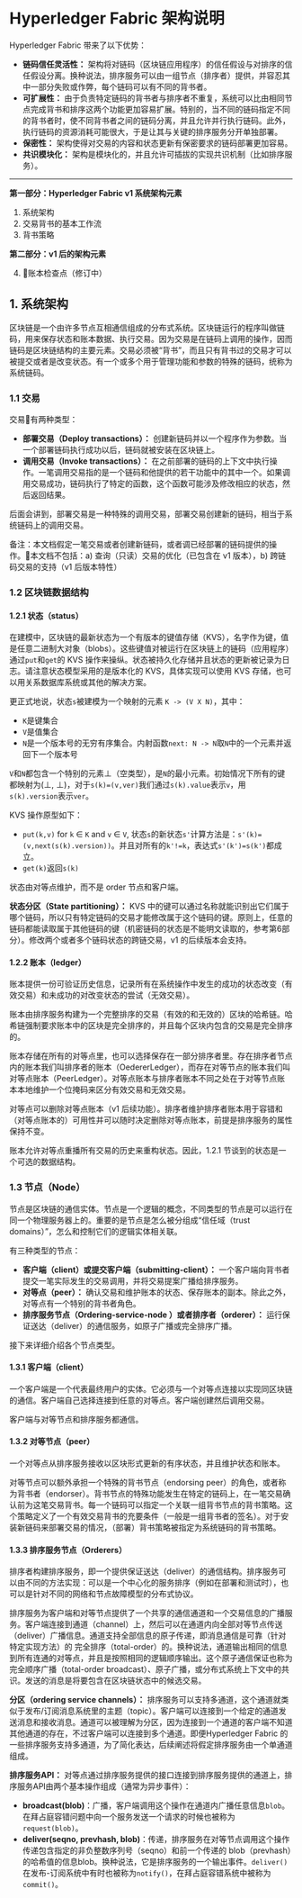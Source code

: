 # Hyperledger Fabric 架构说明

Hyperledger Fabric 带来了以下优势：

* **链码信任灵活性：** 架构将对链码（区块链应用程序）的信任假设与对排序的信任假设分离。换种说法，排序服务可以由一组节点（排序者）提供，并容忍其中一部分失败或作弊，每个链码可以有不同的背书者。
* **可扩展性：** 由于负责特定链码的背书者与排序者不重复，系统可以比由相同节点完成背书和排序这两个功能更加容易扩展。特别的，当不同的链码指定不同的背书者时，使不同背书者之间的链码分离，并且允许并行执行链码。此外，执行链码的资源消耗可能很大，于是让其与关键的排序服务分开单独部署。
* **保密性：** 架构使得对交易的内容和状态更新有保密要求的链码部署更加容易。
* **共识模块化：** 架构是模块化的，并且允许可插拔的实现共识机制（比如排序服务）。

---

**第一部分：Hyperledger Fabric v1 系统架构元素**

1. 系统架构
2. 交易背书的基本工作流
3. 背书策略

**第二部分：v1 后的架构元素**

4. 账本检查点（修订中）

## 1. 系统架构

区块链是一个由许多节点互相通信组成的分布式系统。区块链运行的程序叫做链码，用来保存状态和账本数据、执行交易。因为交易是在链码上调用的操作，因而链码是区块链结构的主要元素。交易必须被“背书”，而且只有背书过的交易才可以被提交或者是改变状态。有一个或多个用于管理功能和参数的特殊的链码，统称为系统链码。

### 1.1 交易

交易有两种类型：

* **部署交易（Deploy transactions）：** 创建新链码并以一个程序作为参数。当一个部署链码执行成功以后，链码就被安装在区块链上。
* **调用交易（Invoke transactions）：** 在之前部署的链码的上下文中执行操作。一笔调用交易指的是一个链码和他提供的若干功能中的其中一个。如果调用交易成功，链码执行了特定的函数，这个函数可能涉及修改相应的状态，然后返回结果。

后面会讲到，部署交易是一种特殊的调用交易，部署交易创建新的链码，相当于系统链码上的调用交易。

备注：本文档假定一笔交易或者创建新链码，或者调已经部署的链码提供的操作。本文档不包括：a) 查询（只读）交易的优化（已包含在 v1 版本），b) 跨链码交易的支持（v1 后版本特性）

### 1.2 区块链数据结构

#### 1.2.1 状态（status）

在建模中，区块链的最新状态为一个有版本的键值存储（KVS），名字作为键，值是任意二进制大对象（blobs）。这些键值对被运行在区块链上的链码（应用程序）通过`put`和`get`的 KVS 操作来操纵。状态被持久化存储并且状态的更新被记录为日志。请注意状态模型采用的是版本化的 KVS，具体实现可以使用 KVS 存储，也可以用关系数据库系统或其他的解决方案。

更正式地说，状态`s`被建模为一个映射的元素 `K -> (V X N)`，其中：

* `K`是键集合
* `V`是值集合
* `N`是一个版本号的无穷有序集合。内射函数`next: N -> N`取`N`中的一个元素并返回下一个版本号

`V`和`N`都包含一个特别的元素⊥（空类型），是`N`的最小元素。初始情况下所有的键都映射为(⊥, ⊥)，对于`s(k)=(v,ver)`我们通过`s(k).value`表示`v`，用`s(k).version`表示`ver`。

KVS 操作原型如下：

* `put(k,v)` for `k` ∈ `K` and `v` ∈ `V`, 状态`s`的新状态`s'`计算方法是：`s'(k)=(v,next(s(k).version))`。并且对所有的`k'!=k`，表达式`s'(k')=s(k')`都成立。
* `get(k)`返回`s(k)`

状态由对等点维护，而不是 order 节点和客户端。

**状态分区（State partitioning）：** KVS 中的键可以通过名称就能识别出它们属于哪个链码，所以只有特定链码的交易才能修改属于这个链码的键。原则上，任意的链码都能读取属于其他链码的键（机密链码的状态是不能明文读取的，参考第6部分）。修改两个或者多个链码状态的跨链交易，v1 的后续版本会支持。

#### 1.2.2 账本（ledger）

账本提供一份可验证历史信息，记录所有在系统操作中发生的成功的状态改变（有效交易）和未成功的对改变状态的尝试（无效交易）。

账本由排序服务构建为一个完整排序的交易（有效的和无效的）区块的哈希链。哈希链强制要求账本中的区块是完全排序的，并且每个区块内包含的交易是完全排序的。

账本存储在所有的对等点里，也可以选择保存在一部分排序者里。存在排序者节点内的账本我们叫排序者的账本（OedererLedger），而存在对等节点的账本我们叫对等点账本（PeerLedger）。对等点账本与排序者账本不同之处在于对等节点账本本地维护一个位掩码来区分有效交易和无效交易。

对等点可以删除对等点账本（v1 后续功能）。排序者维护排序者账本用于容错和（对等点账本的）可用性并可以随时决定删除对等点账本，前提是排序服务的属性保持不变。

账本允许对等点重播所有交易的历史来重构状态。因此，1.2.1 节谈到的状态是一个可选的数据结构。

### 1.3 节点（Node）

节点是区块链的通信实体。节点是一个逻辑的概念，不同类型的节点是可以运行在同一个物理服务器上的。重要的是节点是怎么被分组成“信任域（trust domains）”，怎么和控制它们的逻辑实体相关联。

有三种类型的节点：

* **客户端（client）或提交客户端（submitting-client）：** 一个客户端向背书者提交一笔实际发生的交易调用，并将交易提案广播给排序服务。
* **对等点（peer）：** 确认交易和维护账本的状态、保存账本的副本。除此之外，对等点有一个特别的背书者角色。
* **排序服务节点（Ordering-service-node ）或者排序者（orderer）：** 运行保证送达（deliver）的通信服务，如原子广播或完全排序广播。

接下来详细介绍各个节点类型。

#### 1.3.1 客户端（client）

一个客户端是一个代表最终用户的实体。它必须与一个对等点连接以实现同区块链的通信。客户端自己选择连接到任意的对等点。客户端创建然后调用交易。

客户端与对等节点和排序服务都通信。

#### 1.3.2 对等节点（peer）

一个对等点从排序服务接收以区块形式更新的有序状态，并且维护状态和账本。

对等节点可以额外承担一个特殊的背书节点（endorsing peer）的角色，或者称为背书者（endorser）。背书节点的特殊功能发生在特定的链码上，在一笔交易确认前为这笔交易背书。每一个链码可以指定一个关联一组背书节点的背书策略。这个策略定义了一个有效交易背书的充要条件（一般是一组背书者的签名）。对于安装新链码来部署交易的情况，（部署）背书策略被指定为系统链码的背书策略。

#### 1.3.3 排序服务节点（Orderers）

排序者构建排序服务，即一个提供保证送达（deliver）的通信结构。排序服务可以由不同的方法实现：可以是一个中心化的服务排序（例如在部署和测试时），也可以是针对不同的网络和节点故障模型的分布式协议。

排序服务为客户端和对等节点提供了一个共享的通信通道和一个交易信息的广播服务。客户端连接到通道（channel）上，然后可以在通道内向全部对等节点传送（deliver）广播信息。通道支持全部信息的原子传递，即消息通信是可靠（针对特定实现方法）的
完全排序（total-order）的。换种说法，通道输出相同的信息到所有连通的对等点，并且是按照相同的逻辑顺序输出。这个原子通信保证也称为完全顺序广播（total-order broadcast）、原子广播，或分布式系统上下文中的共识。发送的消息是将要包含在区块链状态中的候选交易。

**分区（ordering service channels）：** 排序服务可以支持多通道，这个通道就类似于发布/订阅消息系统里的主题（topic）。客户端可以连接到一个给定的通道发送消息和接收消息。通道可以被理解为分区，因为连接到一个通道的客户端不知道其他通道的存在，不过客户端可以连接到多个通道。即便Hyperledger Fabric 的一些排序服务支持多通道，为了简化表达，后续阐述将假定排序服务由一个单通道组成。

**排序服务API：** 对等点通过排序服务提供的接口连接到排序服务提供的通道上，排序服务API由两个基本操作组成（通常为异步事件）：

 * **broadcast(blob)**：广播，客户端调用这个操作在通道内广播任意信息`blob`。在拜占庭容错问题中向一个服务发送一个请求的时候也被称为`request(blob)`。
 * **deliver(seqno, prevhash, blob)**：传递，排序服务在对等节点调用这个操作传递包含指定的非负整数序列号（seqno）和前一个传递的 blob（prevhash）的哈希值的信息blob。换种说法，它是排序服务的一个输出事件。`deliver()`在发布-订阅系统中有时也被称为`notify()`，在拜占庭容错系统中被称为`commit()`。